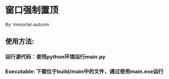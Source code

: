 # 窗口强制置顶
By: Immortal-autumn

## 使用方法:
### 运行源代码：使用python环境运行main.py

### Executable: 下载位于build/main中的文件，通过使用main.exe运行

